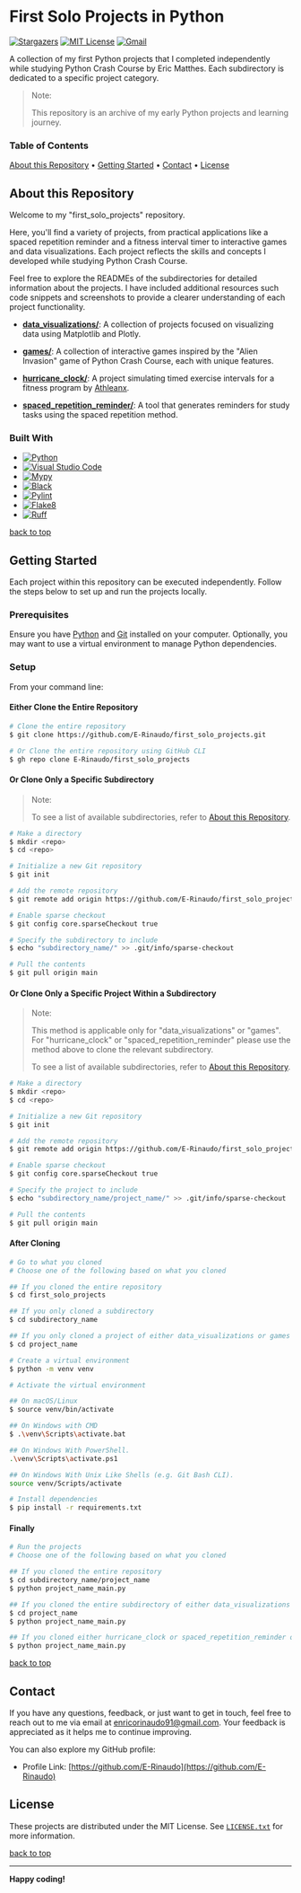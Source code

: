 # First Solo Projects in Python

[![Stargazers][stars-shield]][stars-url]
[![MIT License][license-shield]][license-url]
[![Gmail][Gmail-shield]][Gmail-url]

A collection of my first Python projects that I completed independently while studying Python Crash Course by Eric Matthes.
Each subdirectory is dedicated to a specific project category.

> Note:
>
> This repository is an archive of my early Python projects and learning journey.  

<!-- markdownlint-disable MD001 -->
### Table of Contents

[About this Repository](#about-this-repository) •
[Getting Started](#getting-started) •
[Contact](#contact) •
[License](#license)
<!-- markdownlint-enable MD001 -->

## About this Repository

Welcome to my "first_solo_projects" repository.

Here, you'll find a variety of projects, from practical applications like a spaced repetition reminder and a fitness interval timer to interactive games and data visualizations. Each project reflects the skills and concepts I developed while studying Python Crash Course.

Feel free to explore the READMEs of the subdirectories for detailed information about the projects. I have included additional resources such code snippets and screenshots to provide a clearer understanding of each project functionality.

+ **[data_visualizations/][Data-Visualizations-url]**:
A collection of projects focused on visualizing data using Matplotlib and Plotly.

+ **[games/][Games-url]**:
A collection of interactive games inspired by the "Alien Invasion" game of Python Crash Course, each with unique features.

+ **[hurricane_clock/][Hurricane-Clock-url]**:
A project simulating timed exercise intervals for a fitness program by [Athleanx][Athleanx-url].

+ **[spaced_repetition_reminder/][Spaced-Repetition-Reminder-url]**:
A tool that generates reminders for study tasks using the spaced repetition method.

### Built With

+ [![Python][Python-badge]][Python-url]
+ [![Visual Studio Code][VSCode-badge]][VSCode-url]
+ [![Mypy][Mypy-badge]][Mypy-url]
+ [![Black][Black-badge]][Black-url]
+ [![Pylint][Pylint-badge]][Pylint-url]
+ [![Flake8][Flake8-badge]][Flake8-url]
+ [![Ruff][Ruff-badge]][Ruff-url]
  
[back to top](#first-solo-projects-in-python)

## Getting Started

Each project within this repository can be executed independently.
Follow the steps below to set up and run the projects locally.

### Prerequisites

Ensure you have [Python][Python-download] and [Git][Git-download] installed on your computer.
Optionally, you may want to use a virtual environment to manage Python dependencies.

### Setup

From your command line:

#### Either Clone the Entire Repository

```bash
# Clone the entire repository
$ git clone https://github.com/E-Rinaudo/first_solo_projects.git

# Or Clone the entire repository using GitHub CLI
$ gh repo clone E-Rinaudo/first_solo_projects
```

#### Or Clone Only a Specific Subdirectory

> Note:
>
> To see a list of available subdirectories, refer to [About this Repository](#about-this-repository).

```bash
# Make a directory
$ mkdir <repo>
$ cd <repo>

# Initialize a new Git repository
$ git init

# Add the remote repository
$ git remote add origin https://github.com/E-Rinaudo/first_solo_projects.git

# Enable sparse checkout
$ git config core.sparseCheckout true

# Specify the subdirectory to include
$ echo "subdirectory_name/" >> .git/info/sparse-checkout

# Pull the contents
$ git pull origin main
```

#### Or Clone Only a Specific Project Within a Subdirectory

> Note:
>
> This method is applicable only for "data_visualizations" or "games".
> For "hurricane_clock" or "spaced_repetition_reminder" please use the method above to clone the relevant subdirectory.
>
> To see a list of available subdirectories, refer to [About this Repository](#about-this-repository).

```bash
# Make a directory
$ mkdir <repo>
$ cd <repo>

# Initialize a new Git repository
$ git init

# Add the remote repository
$ git remote add origin https://github.com/E-Rinaudo/first_solo_projects.git

# Enable sparse checkout
$ git config core.sparseCheckout true

# Specify the project to include
$ echo "subdirectory_name/project_name/" >> .git/info/sparse-checkout

# Pull the contents
$ git pull origin main
```

#### After Cloning

```bash
# Go to what you cloned
# Choose one of the following based on what you cloned

## If you cloned the entire repository
$ cd first_solo_projects

## If you only cloned a subdirectory
$ cd subdirectory_name

## If you only cloned a project of either data_visualizations or games
$ cd project_name

# Create a virtual environment
$ python -m venv venv

# Activate the virtual environment

## On macOS/Linux
$ source venv/bin/activate

## On Windows with CMD
$ .\venv\Scripts\activate.bat

## On Windows With PowerShell.
.\venv\Scripts\activate.ps1

## On Windows With Unix Like Shells (e.g. Git Bash CLI).
source venv/Scripts/activate

# Install dependencies
$ pip install -r requirements.txt
```

#### Finally

```bash
# Run the projects
# Choose one of the following based on what you cloned

## If you cloned the entire repository
$ cd subdirectory_name/project_name
$ python project_name_main.py

## If you cloned the entire subdirectory of either data_visualizations or games
$ cd project_name
$ python project_name_main.py

## If you cloned either hurricane_clock or spaced_repetition_reminder or a project within either data_visualizations or games
$ python project_name_main.py
```

[back to top](#first-solo-projects-in-python)

## Contact

If you have any questions, feedback, or just want to get in touch, feel free to reach out to me via email at <enricorinaudo91@gmail.com>.
Your feedback is appreciated as it helps me to continue improving.

You can also explore my GitHub profile:

+ Profile Link: [https://github.com/E-Rinaudo](https://github.com/E-Rinaudo)

## License

These projects are distributed under the MIT License. See [`LICENSE.txt`][license-url] for more information.

[back to top](#first-solo-projects-in-python)

---

**Happy coding!**

<!-- SHIELDS -->
[stars-shield]: https://img.shields.io/github/stars/E-Rinaudo/first_solo_projects.svg?style=flat
[stars-url]: https://github.com/E-Rinaudo/first_solo_projects/stargazers
[license-shield]: https://img.shields.io/github/license/E-Rinaudo/first_solo_projects.svg?style=flat
[license-url]: https://github.com/E-Rinaudo/first_solo_projects/blob/main/LICENSE.txt
[Gmail-shield]: https://img.shields.io/badge/Gmail-D14836?style=flat&logo=gmail&logoColor=white
[Gmail-url]: mailto:enricorinaudo91@gmail.com

<!-- BADGES -->
[Python-badge]: https://img.shields.io/badge/python-3670A0?logo=python&logoColor=ffdd54&style=flat
[Python-url]: https://docs.python.org/3/
[VSCode-badge]: https://img.shields.io/badge/Visual%20Studio%20Code-007ACC?logo=visualstudiocode&logoColor=fff&style=flat
[VSCode-url]: https://code.visualstudio.com/docs
[Mypy-badge]: https://img.shields.io/badge/mypy-checked-blue?style=flat
[Mypy-url]: https://mypy.readthedocs.io/
[Black-badge]: https://img.shields.io/badge/code%20style-black-000000.svg
[Black-url]: https://black.readthedocs.io/en/stable/
[Pylint-badge]: https://img.shields.io/badge/linting-pylint-yellowgreen?style=flat
[Pylint-url]: https://pylint.readthedocs.io/
[Ruff-badge]: https://img.shields.io/endpoint?url=https://raw.githubusercontent.com/astral-sh/ruff/main/assets/badge/v2.json
[Ruff-url]: https://docs.astral.sh/ruff/tutorial/
[Flake8-badge]: https://img.shields.io/badge/linting-flake8-blue?style=flat
[Flake8-url]: https://flake8.pycqa.org/en/latest/

<!-- PROJECTS LINKS -->
[Data-Visualizations-url]: https://github.com/E-Rinaudo/first_solo_projects/tree/main/data_visualizations
[Games-url]: https://github.com/E-Rinaudo/first_solo_projects/tree/main/games
[Hurricane-Clock-url]: https://github.com/E-Rinaudo/first_solo_projects/tree/main/hurricane_clock
[Spaced-Repetition-Reminder-url]: https://github.com/E-Rinaudo/first_solo_projects/tree/main/spaced_repetition_reminder

<!-- MISCELLANEA -->
[Athleanx-url]: https://athleanx.com/

<!-- PREREQUISITES LINKS -->
[Python-download]: https://www.python.org/downloads/
[Git-download]: https://git-scm.com
